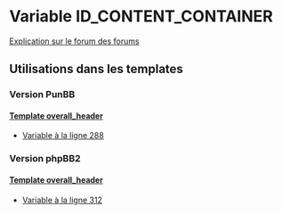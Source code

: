 # Variable ID_CONTENT_CONTAINER
[Explication sur le forum des forums](http://forum.forumactif.com/t294113-listing-des-variables#ID_CONTENT_CONTAINER)
## Utilisations dans les templates
### Version PunBB
#### [Template overall_header](punbb/overall_header.md)
* [Variable à la ligne 288](../punbb/overall_header.tpl#L288)
### Version phpBB2
#### [Template overall_header](subsilver/overall_header.md)
* [Variable à la ligne 312](../subsilver/overall_header.tpl#L312)